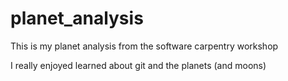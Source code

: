 # planet_analysis
This is my planet analysis from the software carpentry workshop

I really enjoyed learned about git and the planets (and moons)
